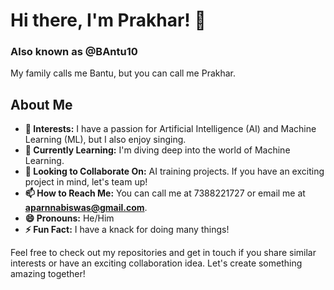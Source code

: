 # Hi there, I'm Prakhar! 👋

### Also known as @BAntu10

My family calls me Bantu, but you can call me Prakhar.

## About Me

- **👀 Interests:** I have a passion for Artificial Intelligence (AI) and Machine Learning (ML), but I also enjoy singing.
- **🌱 Currently Learning:** I'm diving deep into the world of Machine Learning.
- **💞️ Looking to Collaborate On:** AI training projects. If you have an exciting project in mind, let's team up!
- **📫 How to Reach Me:** You can call me at 7388221727 or email me at **aparnnabiswas@gmail.com**.
- **😄 Pronouns:** He/Him
- **⚡ Fun Fact:** I have a knack for doing many things!

Feel free to check out my repositories and get in touch if you share similar interests or have an exciting collaboration idea. Let's create something amazing together!

<!---
BAntu10/BAntu10 is a ✨ special ✨ repository because its `README.md` (this file) appears on your GitHub profile.
You can click the Preview link to take a look at your changes.
--->

